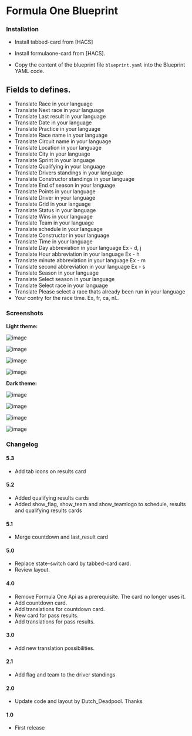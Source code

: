 # Formula One Blueprint

### Installation

- Install tabbed-card from [HACS]
- Install formulaone-card from [HACS]. 

- Copy the content of the blueprint file `blueprint.yaml` into the Blueprint YAML code.

 ## Fields to defines.
 
 - Translate Race in your language
 - Translate Next race in your language
 - Translate Last result in your language
 - Translate Date in your language
 - Translate Practice in your language
 - Translate Race name in your language
 - Translate Circuit name in your language
 - Translate Location in your language
 - Translate City in your language
 - Translate Sprint in your language
 - Translate Qualifying in your language
 - Translate Drivers standings in your language
 - Translate Constructor standings in your language
 - Translate End of season in your language
 - Translate Points in your language
 - Translate Driver in your language
 - Translate Grid in your language
 - Translate Status in your language
 - Translate Wins in your language
 - Translate Team in your language
 - Translate schedule in your language
 - Translate Constructor in your language
 - Translate Time in your language
 - Translate Day abbreviation in your language Ex - d, j
 - Translate Hour abbreviation in your language Ex - h
 - Translate minute abbreviation in your language Ex - m
 - Translate second abbreviation in your language Ex - s
 - Translate Season in your language
 - Translate Select season in your language
 - Translate Select race in your language
 - Translate Please select a race thats already been run in your language
 - Your contry for the race time. Ex, fr, ca, nl..

### Screenshots
**Light theme:**<br>

![image](https://user-images.githubusercontent.com/83040228/214930523-2f69913e-94b3-4796-9d3a-71d47359b3fd.jpeg)

![image](https://user-images.githubusercontent.com/83040228/214930550-0b70ca35-bc6e-468d-8e66-a8b2c064b6dd.jpeg)

![image](https://user-images.githubusercontent.com/83040228/214930589-a50bea90-a6cb-43d6-b1c0-6b44a2254689.jpeg)

![image](https://user-images.githubusercontent.com/83040228/214930612-b00d1e00-0170-4807-bc5d-340950c7254a.jpeg)

**Dark theme:**<br>

![image](https://user-images.githubusercontent.com/83040228/214930337-b54f41d3-0605-42d0-ba80-44109bedfc77.jpeg)

![image](https://user-images.githubusercontent.com/83040228/214930377-664eb686-3379-4798-b486-a37901c3b069.jpeg)

![image](https://user-images.githubusercontent.com/83040228/214930448-e45d54c0-183c-4df2-b4ab-c73f10204698.jpeg)

![image](https://user-images.githubusercontent.com/83040228/214930478-4767d24e-9eed-40f9-8c6d-305d8a44a322.jpeg)

### Changelog

#### 5.3
- Add tab icons on results card

#### 5.2
- Added qualifying results cards
- Added show_flag, show_team and show_teamlogo to schedule, results and qualifying results cards 

#### 5.1
- Merge countdown and last_result card

#### 5.0
- Replace state-switch card by tabbed-card card.
- Review layout.

#### 4.0
- Remove Formula One Api as a prerequisite. The card no longer uses it.
- Add countdown card.
- Add translations for countdown card.
- New card for pass results.
- Add translations for pass results.

#### 3.0
- Add new translation possibilities.

#### 2.1
- Add flag and team to the driver standings

#### 2.0
- Update code and layout by Dutch_Deadpool. Thanks

#### 1.0
- First release




